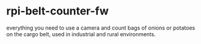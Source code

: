 # rpi-belt-counter-fw
 everything you need to use a camera and count bags of onions or potatoes on the cargo belt, used in industrial and rural environments.

